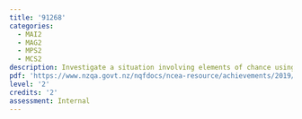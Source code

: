 ```yaml
---
title: '91268'
categories:
  - MAI2
  - MAG2
  - MPS2
  - MCS2
description: Investigate a situation involving elements of chance using a simulation
pdf: 'https://www.nzqa.govt.nz/nqfdocs/ncea-resource/achievements/2019/as91268.pdf'
level: '2'
credits: '2'
assessment: Internal
---
```


